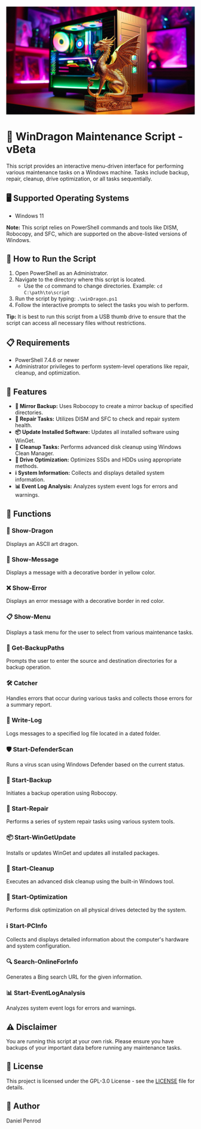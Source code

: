 ![WinDragon](windragon.jpeg)

# 🐉 WinDragon Maintenance Script - vBeta

This script provides an interactive menu-driven interface for performing various maintenance tasks on a Windows machine. Tasks include backup, repair, cleanup, drive optimization, or all tasks sequentially.

## 🖥️ Supported Operating Systems
- Windows 11

**Note:** This script relies on PowerShell commands and tools like DISM, Robocopy, and SFC, which are supported on the above-listed versions of Windows.

## 🚀 How to Run the Script
1. Open PowerShell as an Administrator.
2. Navigate to the directory where this script is located.
   - Use the `cd` command to change directories. Example: `cd C:\path\to\script`
3. Run the script by typing: `.\winDragon.ps1`
4. Follow the interactive prompts to select the tasks you wish to perform.

**Tip:** It is best to run this script from a USB thumb drive to ensure that the script can access all necessary files without restrictions.

## 📋 Requirements
- PowerShell 7.4.6 or newer
- Administrator privileges to perform system-level operations like repair, cleanup, and optimization.

## 🌟 Features
- **🔄 Mirror Backup:** Uses Robocopy to create a mirror backup of specified directories.
- **🔧 Repair Tasks:** Utilizes DISM and SFC to check and repair system health.
- **📦 Update Installed Software:** Updates all installed software using WinGet.
- **🧹 Cleanup Tasks:** Performs advanced disk cleanup using Windows Clean Manager.
- **💽 Drive Optimization:** Optimizes SSDs and HDDs using appropriate methods.
- **ℹ️ System Information:** Collects and displays detailed system information.
- **📊 Event Log Analysis:** Analyzes system event logs for errors and warnings.

## 🔧 Functions
### 🐉 Show-Dragon
Displays an ASCII art dragon.

### 💬 Show-Message
Displays a message with a decorative border in yellow color.

### ❌ Show-Error
Displays an error message with a decorative border in red color.

### 📋 Show-Menu
Displays a task menu for the user to select from various maintenance tasks.

### 📂 Get-BackupPaths
Prompts the user to enter the source and destination directories for a backup operation.

### 🛠️ Catcher
Handles errors that occur during various tasks and collects those errors for a summary report.

### 📝 Write-Log
Logs messages to a specified log file located in a dated folder.

### 🛡️ Start-DefenderScan
Runs a virus scan using Windows Defender based on the current status.

### 🔄 Start-Backup
Initiates a backup operation using Robocopy.

### 🔧 Start-Repair
Performs a series of system repair tasks using various system tools.

### 📦 Start-WinGetUpdate
Installs or updates WinGet and updates all installed packages.

### 🧹 Start-Cleanup
Executes an advanced disk cleanup using the built-in Windows tool.

### 💽 Start-Optimization
Performs disk optimization on all physical drives detected by the system.

### ℹ️ Start-PCInfo
Collects and displays detailed information about the computer's hardware and system configuration.

### 🔍 Search-OnlineForInfo
Generates a Bing search URL for the given information.

### 📊 Start-EventLogAnalysis
Analyzes system event logs for errors and warnings.

## ⚠️ Disclaimer
You are running this script at your own risk. Please ensure you have backups of your important data before running any maintenance tasks.

## 📜 License
This project is licensed under the GPL-3.0 License - see the [LICENSE](LICENSE) file for details.

## 👤 Author
Daniel Penrod

